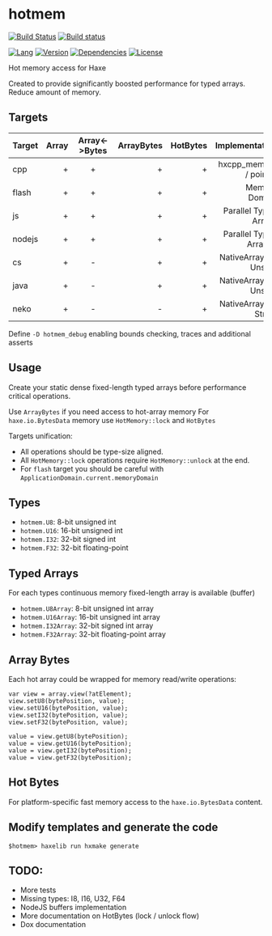 # hotmem

[![Build Status](https://travis-ci.org/eliasku/hotmem.svg?branch=develop)](https://travis-ci.org/eliasku/hotmem)
[![Build status](https://ci.appveyor.com/api/projects/status/bu04g9dv5bikgfxp?svg=true)](https://ci.appveyor.com/project/eliasku/hotmem)

[![Lang](https://img.shields.io/badge/language-haxe-orange.svg)](http://haxe.org)
[![Version](https://img.shields.io/badge/version-v0.0.3-green.svg)](https://github.com/eliasku/hotmem)
[![Dependencies](https://img.shields.io/badge/dependencies-none-green.svg)](https://github.com/eliasku/hotmem/blob/master/haxelib.json)
[![License](https://img.shields.io/badge/license-MIT-blue.svg)](http://opensource.org/licenses/MIT)

Hot memory access for Haxe

Created to provide significantly boosted performance for typed arrays. Reduce amount of memory.

## Targets

| Target | Array | Array<->Bytes | ArrayBytes | HotBytes | Implementation         |
| ------ | -----:| :------------:| ----------:| --------:|-----------------------:|
| cpp    | +     | +             | +          | +        | hxcpp_memory / pointer |
| flash  | +     | +             | +          | +        | Memory Domain          |
| js     | +     | +             | +          | +        | Parallel Typed Arrays  |
| nodejs | +     | +             | +          | +        | Parallel Typed Arrays* |
| cs     | +     | -             | +          | +        | NativeArray_T / Unsafe |
| java   | +     | -             | +          | +        | NativeArray_T / Unsafe |
| neko   | +     | -             | -          | +        | NativeArray_T / String |

Define `-D hotmem_debug` enabling bounds checking, traces and additional asserts

## Usage

Create your static dense fixed-length typed arrays before performance critical operations.

Use `ArrayBytes` if you need access to hot-array memory
For `haxe.io.BytesData` memory use `HotMemory::lock` and `HotBytes`

Targets unification:
- All operations should be type-size aligned.
- All `HotMemory::lock` operations require `HotMemory::unlock` at the end.
- For `flash` target you should be careful with `ApplicationDomain.current.memoryDomain`

## Types

- `hotmem.U8`: 8-bit unsigned int
- `hotmem.U16`: 16-bit unsigned int
- `hotmem.I32`: 32-bit signed int
- `hotmem.F32`: 32-bit floating-point

## Typed Arrays

For each types continuous memory fixed-length array is available (buffer)

- `hotmem.U8Array`: 8-bit unsigned int array
- `hotmem.U16Array`: 16-bit unsigned int array
- `hotmem.I32Array`: 32-bit signed int array
- `hotmem.F32Array`: 32-bit floating-point array

## Array Bytes

Each hot array could be wrapped for memory read/write operations:

```
var view = array.view(?atElement);
view.setU8(bytePosition, value);
view.setU16(bytePosition, value);
view.setI32(bytePosition, value);
view.setF32(bytePosition, value);

value = view.getU8(bytePosition);
value = view.getU16(bytePosition);
value = view.getI32(bytePosition);
value = view.getF32(bytePosition);
```

## Hot Bytes

For platform-specific fast memory access to the `haxe.io.BytesData` content.

## Modify templates and generate the code

`$hotmem> haxelib run hxmake generate`

## TODO:

- More tests
- Missing types: I8, I16, U32, F64
- NodeJS buffers implementation
- More documentation on HotBytes (lock / unlock flow)
- Dox documentation
